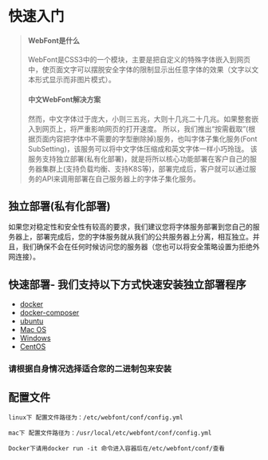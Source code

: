 # 快速入门

> #### WebFont是什么
> WebFont是CSS3中的一个模块，主要是把自定义的特殊字体嵌入到网页中，使页面文字可以摆脱安全字体的限制显示出任意字体的效果（文字以文本形式显示而非图片模式）。
> #### 中文WebFont解决方案
> 然而，中文字体过于庞大，小则三五兆，大则十几兆二十几兆。如果整套嵌入到网页上，将严重影响网页的打开速度。
> 所以，我们推出“按需截取”(根据页面内容把字体中不需要的字型删除掉)服务，也叫字体子集化服务(Font SubSetting)，该服务可以将中文字体压缩成和英文字体一样小巧玲珑。
> 该服务支持独立部署(私有化部署)，就是将所以核心功能部署在客户自己的服务器集群上(支持负载均衡、支持K8S等)，部署完成后，客户就可以通过服务的API来调用部署在自己服务器上的字体子集化服务。

## 独立部署(私有化部署)
如果您对稳定性和安全性有较高的要求，我们建议您将字体服务部署到您自己的服务器上，部署完成后，您的字体服务就从我们的公共服务器上分离，相互独立。并且，我们确保不会在任何时候访问您的服务器（您也可以将安全策略设置为拒绝外网连接）。


## 快速部署- 我们支持以下方式快速安装独立部署程序



- [docker](docker.md "docker")
- [docker-composer](docker-compose.md "docker-composer")
- [ubuntu](ubuntu.md "ubuntu")
- [Mac OS](macos.md "Mac OS")
- [Windows](windows.md "Mac OS")
- [CentOS](centos.md "CentOS")
  
### 请根据自身情况选择适合您的二进制包来安装

## 配置文件
    linux下 配置文件路径为：/etc/webfont/conf/config.yml
    
    mac下 配置文件路径为：/usr/local/etc/webfont/conf/config.yml

    Docker下请用docker run -it 命令进入容器后在/etc/webfont/conf/查看
